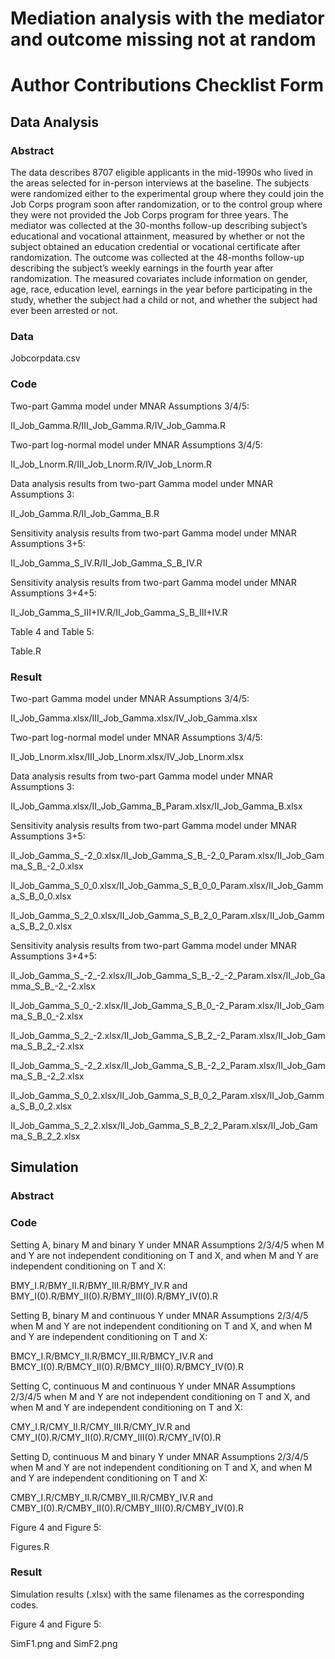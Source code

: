 # Mediation analysis with the mediator and outcome missing not at random

# Author Contributions Checklist Form

## Data Analysis

### Abstract 

The data describes 8707 eligible applicants in the mid-1990s who lived in the areas selected for in-person interviews at the baseline. The subjects were randomized either to the experimental group where they could join the Job Corps program soon after randomization, or to the control group where they were not provided the Job Corps program for three years. The mediator was collected at the 30-months follow-up describing subject’s educational and vocational attainment, measured by whether or not the subject obtained an education credential or vocational certificate after randomization. The outcome was collected at the 48-months follow-up describing the subject’s weekly earnings in the fourth year after randomization. The measured covariates include information on gender, age, race, education level, earnings in the year before participating in the study, whether the subject had a child or not, and whether the subject had ever been arrested or not.

### Data

Jobcorpdata.csv

### Code

Two-part Gamma model under MNAR Assumptions 3/4/5:

II_Job_Gamma.R/III_Job_Gamma.R/IV_Job_Gamma.R 

Two-part log-normal model under MNAR Assumptions 3/4/5:

II_Job_Lnorm.R/III_Job_Lnorm.R/IV_Job_Lnorm.R 

Data analysis results from two-part Gamma model under MNAR Assumptions 3:

II_Job_Gamma.R/II_Job_Gamma_B.R

Sensitivity analysis results from two-part Gamma model under MNAR Assumptions 3+5:

II_Job_Gamma_S_IV.R/II_Job_Gamma_S_B_IV.R

Sensitivity analysis results from two-part Gamma model under MNAR Assumptions 3+4+5:

II_Job_Gamma_S_III+IV.R/II_Job_Gamma_S_B_III+IV.R

Table 4 and Table 5:

Table.R

### Result

Two-part Gamma model under MNAR Assumptions 3/4/5:

II_Job_Gamma.xlsx/III_Job_Gamma.xlsx/IV_Job_Gamma.xlsx

Two-part log-normal model under MNAR Assumptions 3/4/5:

II_Job_Lnorm.xlsx/III_Job_Lnorm.xlsx/IV_Job_Lnorm.xlsx

Data analysis results from two-part Gamma model under MNAR Assumptions 3:

II_Job_Gamma.xlsx/II_Job_Gamma_B_Param.xlsx/II_Job_Gamma_B.xlsx

Sensitivity analysis results from two-part Gamma model under MNAR Assumptions 3+5:

II_Job_Gamma_S_-2_0.xlsx/II_Job_Gamma_S_B_-2_0_Param.xlsx/II_Job_Gamma_S_B_-2_0.xlsx

II_Job_Gamma_S_0_0.xlsx/II_Job_Gamma_S_B_0_0_Param.xlsx/II_Job_Gamma_S_B_0_0.xlsx

II_Job_Gamma_S_2_0.xlsx/II_Job_Gamma_S_B_2_0_Param.xlsx/II_Job_Gamma_S_B_2_0.xlsx 

Sensitivity analysis results from two-part Gamma model under MNAR Assumptions 3+4+5: 

II_Job_Gamma_S_-2_-2.xlsx/II_Job_Gamma_S_B_-2_-2_Param.xlsx/II_Job_Gamma_S_B_-2_-2.xlsx

II_Job_Gamma_S_0_-2.xlsx/II_Job_Gamma_S_B_0_-2_Param.xlsx/II_Job_Gamma_S_B_0_-2.xlsx

II_Job_Gamma_S_2_-2.xlsx/II_Job_Gamma_S_B_2_-2_Param.xlsx/II_Job_Gamma_S_B_2_-2.xlsx

II_Job_Gamma_S_-2_2.xlsx/II_Job_Gamma_S_B_-2_2_Param.xlsx/II_Job_Gamma_S_B_-2_2.xlsx

II_Job_Gamma_S_0_2.xlsx/II_Job_Gamma_S_B_0_2_Param.xlsx/II_Job_Gamma_S_B_0_2.xlsx

II_Job_Gamma_S_2_2.xlsx/II_Job_Gamma_S_B_2_2_Param.xlsx/II_Job_Gamma_S_B_2_2.xlsx


## Simulation

### Abstract 

### Code

Setting A, binary M and binary Y under MNAR Assumptions 2/3/4/5 when M and Y are not independent conditioning on T and X, and when M and Y are independent conditioning on T and X:

BMY_I.R/BMY_II.R/BMY_III.R/BMY_IV.R and BMY_I(0).R/BMY_II(0).R/BMY_III(0).R/BMY_IV(0).R

Setting B, binary M and continuous Y under MNAR Assumptions 2/3/4/5 when M and Y are not independent conditioning on T and X, and when M and Y are independent conditioning on T and X:

BMCY_I.R/BMCY_II.R/BMCY_III.R/BMCY_IV.R and BMCY_I(0).R/BMCY_II(0).R/BMCY_III(0).R/BMCY_IV(0).R

Setting C, continuous M and continuous Y under MNAR Assumptions 2/3/4/5 when M and Y are not independent conditioning on T and X, and when M and Y are independent conditioning on T and X:

CMY_I.R/CMY_II.R/CMY_III.R/CMY_IV.R and CMY_I(0).R/CMY_II(0).R/CMY_III(0).R/CMY_IV(0).R

Setting D, continuous M and binary Y under MNAR Assumptions 2/3/4/5 when M and Y are not independent conditioning on T and X, and when M and Y are independent conditioning on T and X:

CMBY_I.R/CMBY_II.R/CMBY_III.R/CMBY_IV.R and CMBY_I(0).R/CMBY_II(0).R/CMBY_III(0).R/CMBY_IV(0).R

Figure 4 and Figure 5:

Figures.R

### Result

Simulation results (.xlsx) with the same filenames as the corresponding codes.

Figure 4 and Figure 5:

SimF1.png and SimF2.png

